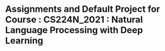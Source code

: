 # Assignments and Default Project for Course : CS224N_2021 : Natural Language Processing with Deep Learning
